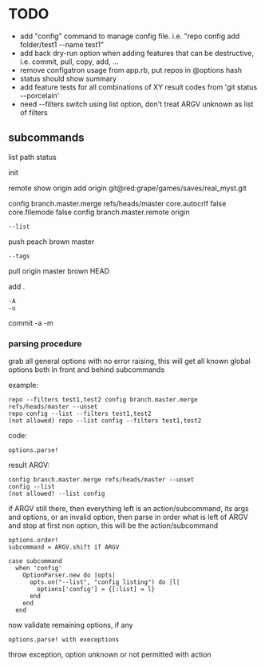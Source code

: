 TODO
====

* add "config" command to manage config file. i.e. "repo config add folder/test1 --name test1"
* add back dry-run option when adding features that can be destructive, i.e. commit, pull, copy, add, ...
* remove configatron usage from app.rb, put repos in @options hash
* status should show summary
* add feature tests for all combinations of XY result codes from 'git status --porcelain'
* need --filters switch using list option, don't treat ARGV unknown as list of filters

subcommands
----------



  list
  path
  status


  init

  remote
    <no arg>
    show origin
    add origin git@red:grape/games/saves/real_myst.git

  config
    <no arg>
    branch.master.merge refs/heads/master
    core.autocrlf false
    core.filemode false config branch.master.remote origin

    --list

  push
    <no arg>
    peach
    brown master

    --tags


  pull
    <no arg>
    origin master
    brown HEAD

  add
    <no arg>
    .

    -A
    -u

  commit
    -a
    -m

### parsing procedure

grab all general options with no error raising, this will get
all known global options both in front and behind subcommands

example:

    repo --filters test1,test2 config branch.master.merge refs/heads/master --unset
    repo config --list --filters test1,test2
    (not allowed) repo --list config --filters test1,test2

code:

    options.parse!

result ARGV:

    config branch.master.merge refs/heads/master --unset
    config --list
    (not allowed) --list config

if ARGV still there, then everything left is an action/subcommand, its args and
options, or an invalid option, then parse in order what is left of ARGV and
stop at first non option, this will be the action/subcommand

    options.order!
    subcommand = ARGV.shift if ARGV

    case subcommand
      when 'config'
        OptionParser.new do |opts|
          opts.on("--list", "config listing") do |l|
            options['config'] = {[:list] = l}
          end
        end
      end



now validate remaining options, if any


    options.parse! with execeptions

throw exception, option unknown or not permitted with action





